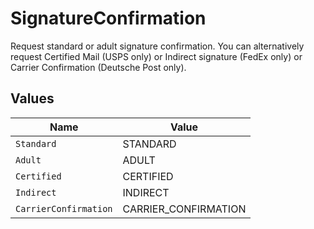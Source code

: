# SignatureConfirmation

Request standard or adult signature confirmation. You can alternatively request Certified Mail (USPS only) 
or Indirect signature (FedEx only) or Carrier Confirmation (Deutsche Post only).


## Values

| Name                  | Value                 |
| --------------------- | --------------------- |
| `Standard`            | STANDARD              |
| `Adult`               | ADULT                 |
| `Certified`           | CERTIFIED             |
| `Indirect`            | INDIRECT              |
| `CarrierConfirmation` | CARRIER_CONFIRMATION  |